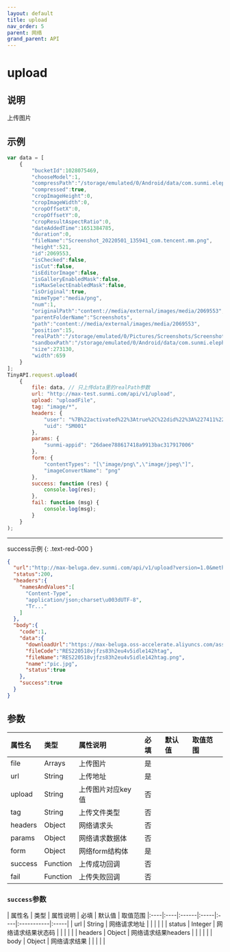 ```yaml
---
layout: default
title: upload
nav_order: 5
parent: 网络
grand_parent: API
---
```


# upload

## 说明
上传图片

## 示例
```javascript
var data = [
    {
        "bucketId":1028075469,
        "chooseModel":1,
        "compressPath":"/storage/emulated/0/Android/data/com.sunmi.elephant.yzk/cache/luban_disk_ca...",
        "compressed":true,
        "cropImageHeight":0,
        "cropImageWidth":0,
        "cropOffsetX":0,
        "cropOffsetY":0,
        "cropResultAspectRatio":0,
        "dateAddedTime":1651384785,
        "duration":0,
        "fileName":"Screenshot_20220501_135941_com.tencent.mm.png",
        "height":521,
        "id":2069553,
        "isChecked":false,
        "isCut":false,
        "isEditorImage":false,
        "isGalleryEnabledMask":false,
        "isMaxSelectEnabledMask":false,
        "isOriginal":true,
        "mimeType":"media/png",
        "num":1,
        "originalPath":"content://media/external/images/media/2069553",
        "parentFolderName":"Screenshots",
        "path":"content://media/external/images/media/2069553",
        "position":15,
        "realPath":"/storage/emulated/0/Pictures/Screenshots/Screenshot_20220501_135941_com.ten...",
        "sandboxPath":"/storage/emulated/0/Android/data/com.sunmi.elephant.yzk/cache/luban_disk_ca...",
        "size":273130,
        "width":659
    }
];
TinyAPI.request.upload(
    {
        file: data, // 只上传data里的realPath参数
        url: "http://max-test.sunmi.com/api/v1/upload",
        upload: "uploadFile",
        tag: "image/*",
        headers: {
            "user": "%7B%22activated%22%3Atrue%2C%22did%22%3A%227411%22%2C%22",
            "uid": "SM001"
        },
        params: {
            "sunmi-appid": "26daee788617418a9913bac317917006"
        },
        form: {
            "contentTypes": "[\"image/png\",\"image/jpeg\"]",
            "imageConvertName": "png"
        },
        success: function (res) {
            console.log(res);
        },
        fail: function (msg) {
            console.log(msg);
        }
    }
);
```
---
success示例
{: .text-red-000 }
```json
{
  "url":"http://max-beluga.dev.sunmi.com/api/v1/upload?version=1.0&method=upload&pat...",
  "status":200,
  "headers":{
    "namesAndValues":[
      "Content-Type",
      "application/json;charset\u003dUTF-8",
      "Tr..."
    ]
  },
  "body":{
    "code":1,
    "data":{
      "downloadUrl":"https://max-beluga.oss-accelerate.aliyuncs.com/assets/develop/static/TNT220...",
      "fileCode":"RES220518vjfzs83h2eu4v5idle142htag",
      "fileName":"RES220518vjfzs83h2eu4v5idle142htag.png",
      "name":"pic.jpg",
      "status":true
    },
    "success":true
  }
}
```

## 参数

| 属性名     | 类型       | 属性说明       | 必填  | 默认值   | 取值范围                 |
|:--------|:---------|:-----------|:----|:------|:---------------------|
| file    | Arrays   | 上传图片       | 是   |       |  |
| url     | String   | 上传地址       | 是   |       |           |
| upload  | String   | 上传图片对应key值 | 否   |       |           |
| tag     | String   | 上传文件类型     | 否   |       |           |
| headers | Object   | 网络请求头      | 否   |       |   |
| params  | Object   | 网络请求数据体    | 否   |       |   |
| form    | Object   | 网络form结构体  | 是   |       |   |
| success | Function | 上传成功回调     | 否   |       |   |
| fail    | Function | 上传失败回调     | 否   |       |   |

### `success`参数

| 属性名     | 类型       | 属性说明      | 必填  | 默认值   | 取值范围
|:----|:----|:------|:-----|:----|:-----------|:-----|
| url | String | 网络请求地址 |  |  | | |
| status | Integer | 网络请求结果状态码 |  |  | | |
| headers | Object | 网络请求结果headers |  |  |  | |
| body | Object | 网络请求结果 |  |  |  | |